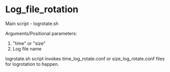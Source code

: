 # Log_file_rotation
Main script - logrotate.sh

Arguments/Positional parameters:
1) "time" or "size"
2)  Log file name

logrotate.sh script invokes time_log_rotate.conf or size_log_rotate.conf files for logrotation to happen.

